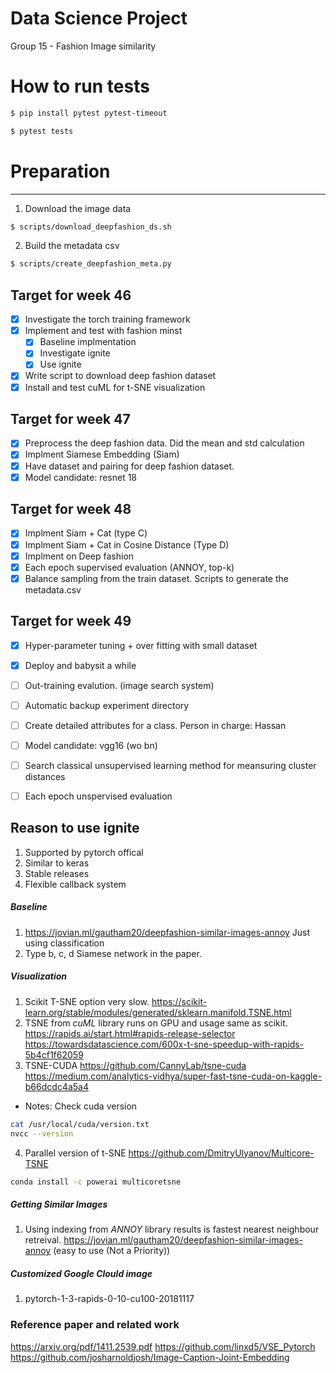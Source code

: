 # Data Science Project
Group 15 - Fashion Image similarity

# How to run tests
```bash
$ pip install pytest pytest-timeout
```
```bash
$ pytest tests
```
# Preparation
------------------
1. Download the image data
```bash
$ scripts/download_deepfashion_ds.sh
```
2. Build the metadata csv
```bash
$ scripts/create_deepfashion_meta.py
```
## Target for week 46
- [x] Investigate the torch training framework
- [x] Implement and test with fashion minst
  - [x] Baseline implmentation
  - [x] Investigate ignite
  - [x] Use ignite
- [x] Write script to download deep fashion dataset
- [x] Install and test cuML for t-SNE visualization

## Target for week 47
- [x] Preprocess the deep fashion data. Did the mean and std calculation
- [x] Implment Siamese Embedding (Siam)
- [x] Have dataset and pairing for deep fashion dataset.
- [x] Model candidate: resnet 18

## Target for week 48
- [x] Implment Siam + Cat (type C)
- [x] Implment Siam + Cat in Cosine Distance (Type D)
- [x] Implment on Deep fashion
- [x] Each epoch supervised evaluation (ANNOY, top-k)
- [x] Balance sampling from the train dataset. Scripts to generate the metadata.csv

## Target for week 49
- [x] Hyper-parameter tuning + over fitting with small dataset
- [x] Deploy and babysit a while
- [ ] Out-training evalution. (image search system)
- [ ] Automatic backup experiment directory
- [ ] Create detailed attributes for a class. Person in charge: Hassan
- [ ] Model candidate: vgg16 (wo bn)
- [ ] Search classical unsupervised learning method for meansuring cluster distances
- [ ] Each epoch unspervised evaluation


## Reason to use ignite
1. Supported by pytorch offical
2. Similar to keras
3. Stable releases
4. Flexible callback system

##### Baseline
1. https://jovian.ml/gautham20/deepfashion-similar-images-annoy
    Just using classification
2. Type b, c, d Siamese network in the paper.

##### Visualization
1. Scikit T-SNE option very slow.
   https://scikit-learn.org/stable/modules/generated/sklearn.manifold.TSNE.html
2. TSNE from *cuML* library runs on GPU and usage same as scikit.
   https://rapids.ai/start.html#rapids-release-selector
   https://towardsdatascience.com/600x-t-sne-speedup-with-rapids-5b4cf1f62059
3. TSNE-CUDA
   https://github.com/CannyLab/tsne-cuda
   https://medium.com/analytics-vidhya/super-fast-tsne-cuda-on-kaggle-b66dcdc4a5a4
*  Notes: Check cuda version
  ```bash
  cat /usr/local/cuda/version.txt
  nvcc --version
  ```
4. Parallel version of t-SNE
  https://github.com/DmitryUlyanov/Multicore-TSNE
  ```bash
  conda install -c powerai multicoretsne
  ```

##### Getting Similar Images
1. Using indexing from *ANNOY* library results is fastest nearest neighbour retreival.
  https://jovian.ml/gautham20/deepfashion-similar-images-annoy
  (easy to use (Not a Priority))

##### Customized Google Clould image
1. pytorch-1-3-rapids-0-10-cu100-20181117

### Reference paper and related work
https://arxiv.org/pdf/1411.2539.pdf
https://github.com/linxd5/VSE_Pytorch
https://github.com/josharnoldjosh/Image-Caption-Joint-Embedding
